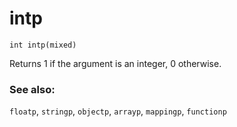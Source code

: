 # intp

`int intp(mixed)`

Returns 1 if the argument is an integer, 0 otherwise.

### See also:

`floatp`, `stringp`, `objectp`, `arrayp`, `mappingp`, `functionp`